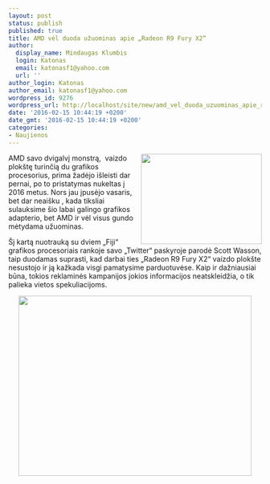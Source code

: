 ```yaml
---
layout: post
status: publish
published: true
title: AMD vėl duoda užuominas apie „Radeon R9 Fury X2“
author:
  display_name: Mindaugas Klumbis
  login: Katonas
  email: katonasf1@yahoo.com
  url: ''
author_login: Katonas
author_email: katonasf1@yahoo.com
wordpress_id: 9276
wordpress_url: http://localhost/site/new/amd_vel_duoda_uzuominas_apie_r9_fury_x2/
date: '2016-02-15 10:44:19 +0200'
date_gmt: '2016-02-15 10:44:19 +0200'
categories:
- Naujienos
---
```

<p>
	<a href="http://technews.lt/userfiles/Ca_ESRVUAAA4ga2.jpg"><img alt="" src="http://technews.lt/userfiles/Ca_ESRVUAAA4ga2.jpg" style="width: 240px; height: 180px; float: right;" /></a>AMD savo dvigalvį monstrą, &nbsp;vaizdo plok&scaron;tę turinčią du grafikos procesorius, prima žadėjo i&scaron;leisti dar pernai, po to pristatymas nukeltas į 2016 metus. Nors jau įpusėjo vasaris, bet dar neai&scaron;ku , kada tiksliai sulauksime &scaron;io labai galingo grafikos adapterio, bet AMD ir vėl visus gundo mėtydama užuominas.</p>
<p>
	&Scaron;į kartą nuotrauką su dviem &bdquo;Fiji&ldquo; grafikos procesoriais rankoje savo &bdquo;Twitter&ldquo; paskyroje parodė Scott Wasson, taip duodamas suprasti, kad darbai ties &bdquo;Radeon R9 Fury X2&ldquo; vaizdo plok&scaron;te nesustojo ir ją kažkada visgi pamatysime parduotuvėse. Kaip ir dažniausiai būna, tokios reklaminės kampanijos jokios informacijos neatskleidžia, o tik palieka vietos spekuliacijoms.&nbsp;</p>
<p style="text-align: center;">
	<a href="http://technews.lt/userfiles/Fury X2.JPG"><img alt="" src="http://technews.lt/userfiles/Fury X2.JPG" style="width: 464px; height: 359px;" /></a></p>
